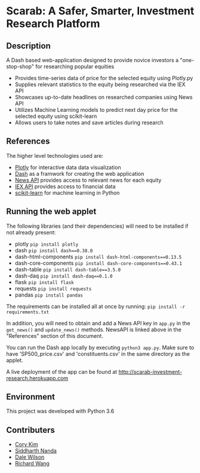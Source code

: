 # Scarab: A Safer, Smarter, Investment Research Platform

## Description

A Dash based web-application designed to provide novice investors a "one-stop-shop" for researching popular equities

+ Provides time-series data of price for the selected equity using Plotly.py
+ Supplies relevant statistics to the equity being researched via the IEX API
+ Showcases up-to-date headlines on researched companies using News API
+ Utilizes Machine Learning models to predict next day price for the selected equity using scikit-learn
+ Allows users to take notes and save articles during research

## References

The higher level technologies used are:

+ [Plotly](https://plot.ly) for interactive data data visualization
+ [Dash](https://plot.ly/products/dash/) as a framwork for creating the web application
+ [News API](https://newsapi.org) provides access to relevant news for each equity
+ [IEX API](https://iextrading.com/developer/docs/) provides access to financial data
+ [scikit-learn](https://scikit-learn.org/stable/) for machine learning in Python

## Running the web applet

The following libraries (and their dependencies) will need to be installed if not already present:

+ plotly `pip install plotly`
+ dash `pip install dash==0.38.0`
+ dash-html-components `pip install dash-html-components==0.13.5`
+ dash-core-components `pip install dash-core-components==0.43.1`
+ dash-table `pip install dash-table==3.5.0`
+ dash-daq `pip install dash-daq==0.1.0`
+ flask `pip install flask`
+ requests `pip install requests`
+ pandas `pip install pandas`

The requirements can be installed all at once by running: `pip install -r requirements.txt`

In addition, you will need to obtain and add a News API key in `app.py` in the `get_news()` and `update_news()` methods. NewsAPI is linked above in the "References" section of this document.

You can run the Dash app locally by executing `python3 app.py`. Make sure to have 'SP500_price.csv' and 'constituents.csv' in the same directory as the applet.

A live deployment of the app can be found at http://scarab-investment-research.herokuapp.com

## Environment

This project was developed with Python 3.6

## Contributers

+ [Cory Kim](https://www.linkedin.com/in/coryjkim/)
+ [Siddharth Nanda](https://www.linkedin.com/in/sidNan21)
+ [Dale Wilson](https://www.linkedin.com/in/dale-wilson-4a3893150/)
+ [Richard Wang](https://www.linkedin.com/in/yicheng-richard-wang-5b198a149/)
